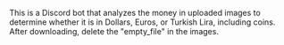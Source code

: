 This is a Discord bot that analyzes the money in uploaded images to determine whether it is in Dollars, Euros, or Turkish Lira, including coins.
After downloading, delete the "empty_file" in the images.
